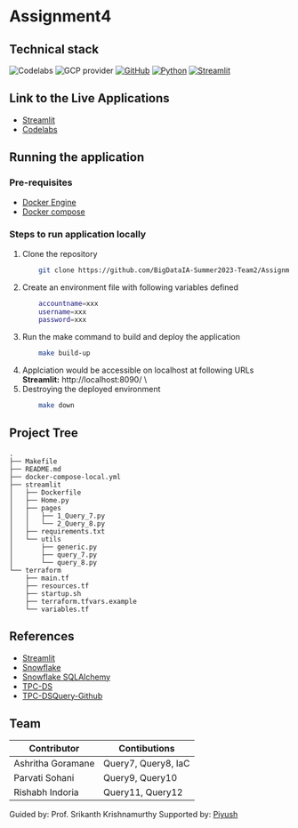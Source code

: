 # Assignment4

## Technical stack
![Codelabs](https://img.shields.io/badge/Codelabs-violet?style=for-the-badge)
![GCP provider](https://img.shields.io/badge/GCP-orange?style=for-the-badge&logo=google-cloud&color=orange)
[![GitHub](https://img.shields.io/badge/GitHub-100000?style=for-the-badge&logo=github&logoColor=white)](https://github.com/)
[![Python](https://img.shields.io/badge/Python-FFD43B?style=for-the-badge&logo=python&logoColor=blue)](https://www.python.org/)
[![Streamlit](https://img.shields.io/badge/Streamlit-FF4B4B?style=for-the-badge&logo=Streamlit&logoColor=white)](https://streamlit.io/)

## Link to the Live Applications
* [Streamlit](http://34.136.31.176:8090/)
* [Codelabs](https://codelabs-preview.appspot.com/?file_id=1lap9Vb67gt5LqbizQqg99aGZz84vDvcE3179fATSm3M#0)


## Running the application
### Pre-requisites
- [Docker Engine](https://docs.docker.com/engine/install/)
- [Docker compose](https://docs.docker.com/compose/install/)

### Steps to run application locally
1. Clone the repository
    ```bash
        git clone https://github.com/BigDataIA-Summer2023-Team2/Assignment3.git
    ```
1. Create an environment file with following variables defined
    ```bash
        accountname=xxx
        username=xxx
        password=xxx
    ```
1. Run the make command to build and deploy the application
    ```bash
        make build-up
    ```
1. Applciation would be accessible on localhost at following URLs \
    **Streamlit:** http://localhost:8090/ \
2. Destroying the deployed environment
    ```bash
        make down
    ```
## Project Tree

```
.
├── Makefile
├── README.md
├── docker-compose-local.yml
├── streamlit
│   ├── Dockerfile
│   ├── Home.py
│   ├── pages
│   │   ├── 1_Query_7.py
│   │   └── 2_Query_8.py
│   ├── requirements.txt
│   └── utils
│       ├── generic.py
│       ├── query_7.py
│       └── query_8.py
└── terraform
    ├── main.tf
    ├── resources.tf
    ├── startup.sh
    ├── terraform.tfvars.example
    └── variables.tf
```

## References
- [Streamlit](https://streamlit.io/)
- [Snowflake](https://docs.snowflake.com/en/learn-quickstarts)
- [Snowflake SQLAlchemy](https://docs.snowflake.com/en/user-guide/sqlalchemy)
- [TPC-DS](https://www.tpc.org/tpc_documents_current_versions/pdf/tpc-ds_v2.5.0.pdf)
- [TPC-DSQuery-Github](https://github.com/gregrahn/tpcds-kit/tree/master)


## Team
| Contributor    | Contibutions |
| -------- | ------- |
| Ashritha Goramane  | Query7, Query8, IaC  |
| Parvati Sohani     | Query9, Query10		|
| Rishabh Indoria    | Query11, Query12		|

Guided by: Prof. Srikanth Krishnamurthy
Supported by: [Piyush](https://github.com/piyush-an)
